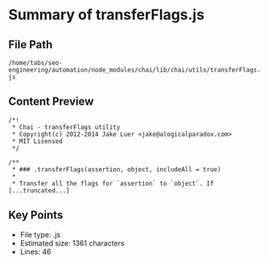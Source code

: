 # Summary of transferFlags.js
  
## File Path
`/home/tabs/seo-engineering/automation/node_modules/chai/lib/chai/utils/transferFlags.js`

## Content Preview
```
/*!
 * Chai - transferFlags utility
 * Copyright(c) 2012-2014 Jake Luer <jake@alogicalparadox.com>
 * MIT Licensed
 */

/**
 * ### .transferFlags(assertion, object, includeAll = true)
 *
 * Transfer all the flags for `assertion` to `object`. If
[...truncated...]
```

## Key Points
- File type: .js
- Estimated size: 1361 characters
- Lines: 46
